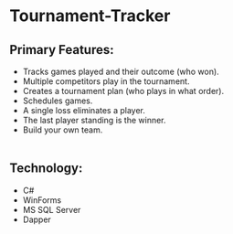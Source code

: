 # Tournament-Tracker
## Primary Features:
-	Tracks games played and their outcome (who won).
-	Multiple competitors play in the tournament. 
-	Creates a tournament plan (who plays in what order).
-	Schedules games.
-	A single loss eliminates a player.
-	The last player standing is the winner.
-	Build your own team.
<br></br>
## Technology:
- C#
- WinForms
- MS SQL Server
- Dapper
